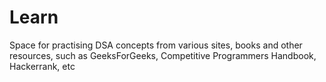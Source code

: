 # Learn

Space for practising DSA concepts from various sites, books and other resources, such as GeeksForGeeks, Competitive Programmers Handbook, Hackerrank, etc
